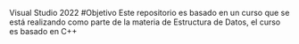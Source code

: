 Visual Studio 2022
#Objetivo
Este repositorio es basado en un curso que se está realizando como parte de la materia de Estructura de Datos, el curso es basado en C++
